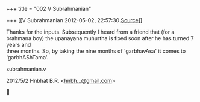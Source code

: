+++
title = "002 V Subrahmanian"

+++
[[V Subrahmanian	2012-05-02, 22:57:30 [Source](https://groups.google.com/g/bvparishat/c/_G9BJ8fqcz0)]]



Thanks for the inputs. Subsequently I heard from a friend that (for a brahmana boy) the upanayana muhurtha is fixed soon after he has turned 7 years and  
three months. So, by taking the nine months of 'garbhavAsa' it comes to 'garbhAShTama'.  
  
subrahmanian.v  
  

2012/5/2 Hnbhat B.R. \<[hnbh...@gmail.com]()\>




